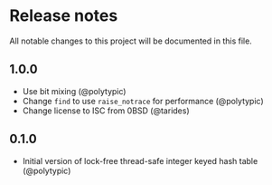 # Release notes

All notable changes to this project will be documented in this file.

## 1.0.0

- Use bit mixing (@polytypic)
- Change `find` to use `raise_notrace` for performance (@polytypic)
- Change license to ISC from 0BSD (@tarides)

## 0.1.0

- Initial version of lock-free thread-safe integer keyed hash table (@polytypic)
